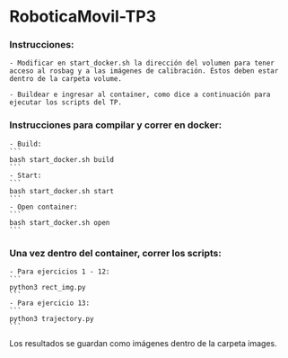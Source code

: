 # RoboticaMovil-TP3

### Instrucciones: 

	- Modificar en start_docker.sh la dirección del volumen para tener acceso al rosbag y a las imágenes de calibración. Éstos deben estar dentro de la carpeta volume. 

	- Buildear e ingresar al container, como dice a continuación para ejecutar los scripts del TP. 

### Instrucciones para compilar y correr en docker:

	- Build: 
	```
	bash start_docker.sh build
	```
	- Start: 
	```
	bash start_docker.sh start
	```
	- Open container: 
	```
	bash start_docker.sh open
	```

### Una vez dentro del container, correr los scripts:

	- Para ejercicios 1 - 12: 
	```
	python3 rect_img.py
	```
	- Para ejercicio 13: 
	```
	python3 trajectory.py
	```


Los resultados se guardan como imágenes dentro de la carpeta images.
